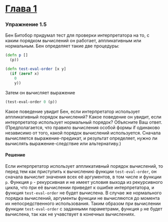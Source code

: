 # [Глава 1](../index.md#Глава-1-Построение-абстракций-с-помощью-процедур)

### Упражнение 1.5
Бен Битобор придумал тест для проверки интерпретатора на то, с каким порядком вычислений он работает, аппликативным или нормальным. Бен определяет такие две процедуры:

```clojure
(defn p []
  (p))

(defn test-eval-order [x y]
  (if (zero? x)
    0
    y))
```

Затем он вычисляет выражение
```clojure
(test-eval-order 0 (p))
```

Какое поведение увидит Бен, если интерпретатор использует аппликативный порядок вычислений? Какое поведение он увидит, если интерпретатор использует нормальный порядок? Объясните Ваш ответ. (Предполагается, что правило вычисления особой формы if одинаково независимо от того, какой порядок вычислений используется. Сначала вычисляется выражение-предикат, и результат определяет, нужно ли вычислять выражение-следствие или альтернативу.)

#### Решение
Если интерпретатор использует аппликативный порядок вычислений, то перед тем как приступить к вычислению функции `test-eval-order`, он сначала вычислит значения всех её аргументов, в том числе и функции `p`. Функция `p` - рекурсивная и не имеет условия выхода из рекурсивного цикла, что при её вычислении приведет к ошибке интерпретатора, и функция `test-eval-order` не будет вычислена. В случае же нормального порядка вычислений, аргументы функции не вычисляются до момента их непосредственного использования. Таким образом при вычислении функции `test-eval-order` с заданными параметрами, функция `p` не будет вычислена, так как не учавствует в конечных вычислениях.
